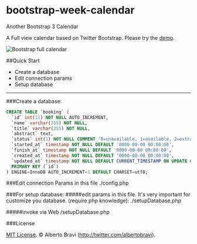 bootstrap-week-calendar
=======================

Another Bootstrap 3 Calendar

A Full view calendar based on Twitter Bootstrap. Please try the [demo](http://www.albertobravi.com/demo-bootstrap-calendar/).

![Bootstrap full calendar](http://www.albertobravi.com/demo-bootstrap-calendar/demo.png)

##Quick Start
 - Create a database
 - Edit connection params
 - Setup database


----------


###Create a database:

````sql
CREATE TABLE `booking` (
  `id` int(11) NOT NULL AUTO_INCREMENT,
  `name` varchar(255) NOT NULL,
  `title` varchar(255) NOT NULL,
  `abstract` text,
  `status` int(1) NOT NULL COMMENT '0=unavailable, 1=available, 2=extra',
  `started_at` timestamp NOT NULL DEFAULT '0000-00-00 00:00:00',
  `finish_at` timestamp NOT NULL DEFAULT '0000-00-00 00:00:00',
  `created_at` timestamp NOT NULL DEFAULT '0000-00-00 00:00:00',
  `updated_at` timestamp NOT NULL DEFAULT CURRENT_TIMESTAMP ON UPDATE CURRENT_TIMESTAMP,
  PRIMARY KEY (`id`)
) ENGINE=InnoDB AUTO_INCREMENT=1 DEFAULT CHARSET=utf8;
````


###Edit connection Params in this file 
    ./config.php

###For setup database:
#####edit params in this file. It's very important for customize you database. (require php knowledge):
    ./setupDatabase.php

#####invoke via Web
    /setupDatabase.php



###License

[MIT License](LICENSE). © Alberto Bravi (http://twitter.com/albertobravi).
